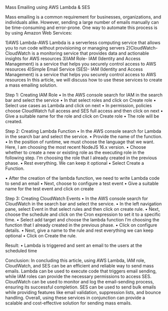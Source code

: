 
Mass Emailing using AWS Lambda & SES

Mass emailing is a common requirement for businesses, organizations, and individuals alike. However, sending a large number of emails manually can be time-consuming and error-prone. One way to automate this process is by using Amazon Web Services:




 1)AWS Lambda-AWS Lambda is a serverless computing service that allows you to run code without provisioning or managing servers
 2)CloudWatch-CloudWatch is a monitoring service that provides data and actionable insights for AWS resources
3)IAM Role- IAM (Identity and Access Management) is a service that helps you securely control access to AWS resources
4)Simple Email Service (SES)- IAM (Identity and Access Management) is a service that helps you securely control access to AWS resources
In this article, we will discuss how to use these services to create a mass emailing solution.


Step 1: Creating IAM Role
•	In the AWS console search for IAM in the search bar and select the service
•	In that select roles and click on Create role
•	Select use cases as Lambda and click on next
•	In permission, policies choose CloudWatch full access and SES full access and then click on next
•	Give a suitable name for the role and click on Create role
•	The role will be created.
 
 
Step 2: Creating Lambda Function
•	In the AWS console search for Lambda in the search bar and select the service.
•	Provide the name of the function.
•	In the position of runtime, we must choose the language that we want. Here, I am choosing the most recent NodeJS 16.x version.
•	Choose whether to create a new or existing role as the executing role in the following step. I’m choosing the role that I already created in the previous phase.
•	Rest everything. We can keep it optional
•	Select Create a Function.
 
 
•	After the creation of the lambda function, we need to write Lambda code to send an email
•	Next, choose to configure a test event
•	Give a suitable name for the test event and click on create
 
 
Step 3: Creating CloudWatch Events
•	In the AWS console search for CloudWatch in the search bar and select the service.
•	In the left navigation pane, select Event in that select rules and then click on create rule.
•	Next, choose the schedule and click on the Cron expression to set it to a specific time.
•	Select add target and choose the lambda function I’m choosing the function that I already created in the previous phase.
•	Click on configure details.
•	Next, give a name to the rule and rest everything we can keep optional
•	Click on Create the rule.
 
 
Result:
•	Lambda is triggered and sent an email to the users at the scheduled time
 
Conclusion:
In concluding this article, using AWS Lambda, IAM role, CloudWatch, and SES can be an efficient and reliable way to send mass emails. Lambda can be used to execute code that triggers email sending, while IAM roles can provide the necessary permissions to access SES. CloudWatch can be used to monitor and log the email-sending process, ensuring its successful completion. SES can be used to send bulk emails while providing features like email validation, suppression lists, and bounce handling. Overall, using these services in conjunction can provide a scalable and cost-effective solution for sending mass emails.

